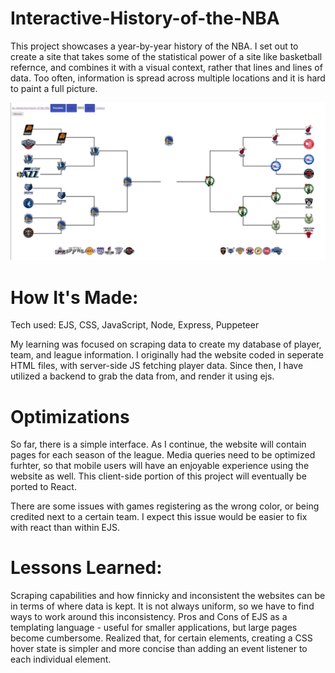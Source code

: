 # Interactive-History-of-the-NBA
This project showcases a year-by-year history of the NBA. I set out to create a site that takes some of the statistical power of a site like basketball refernce, and combines it with a visual context, rather that lines and lines of data. Too often, information is spread across multiple locations and it is hard to paint a full picture. 

<img src="https://github.com/jjspoelstra/jjspoelstra/raw/main/images/newGifNBA.gif" />


# How It's Made:
Tech used: EJS, CSS, JavaScript, Node, Express, Puppeteer

My learning was focused on scraping data to create my database of player, team, and league information. I originally had the website coded in seperate HTML files, with server-side JS fetching player data. Since then, I have utilized a backend to grab the data from, and render it using ejs. 

# Optimizations
So far, there is a simple interface. As I continue, the website will contain pages for each season of the league. 
Media queries need to be optimized furhter, so that mobile users will have an enjoyable experience using the website as well. 
This client-side portion of this project will eventually be ported to React. 

There are some issues with games registering as the wrong color, or being credited next to a certain team. I expect this issue would be easier to fix with react than within EJS. 

# Lessons Learned:
Scraping capabilities and how finnicky and inconsistent the websites can be in terms of where data is kept. It is not always uniform, so we have to find ways to work around this inconsistency. 
Pros and Cons of EJS as a templating language - useful for smaller applications, but large pages become cumbersome. 
Realized that, for certain elements, creating a CSS hover state is simpler and more concise than adding an event listener to each individual element. 



